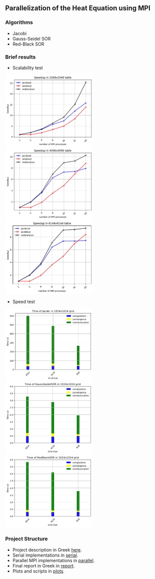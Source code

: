 ## Parallelization of the Heat Equation using MPI

### Algorithms
 - Jacobi
 - Gauss-Seidel SOR
 - Red-Black SOR

### Brief results

- Scalability test

 <p float="left">
  <img src="Lab2/plots/speedup_2048.png" width="280" />
  <img src="Lab2/plots/speedup_4096.png" width="280" /> 
  <img src="Lab2/plots/speedup_6144.png" width="280" />
</p>

- Speed test

 <p float="left">
  <img src="Lab2/plots/bar_conv_jac.png" width="280" />
  <img src="Lab2/plots/bar_conv_gau.png" width="280" /> 
  <img src="Lab2/plots/bar_rb_jac.png" width="280" />
</p>


### Project Structure

- Project description in Greek [here](Lab2/pps-exercise2-2019-20.pdf).
- Serial implementations in [serial](Lab2/serial).
- Parallel MPI implementations in [parallel](Lab2/parallel).
- Final report in Greek in [report](Lab2/report).
- Plots and scripts in [plots](Lab2/plots).


